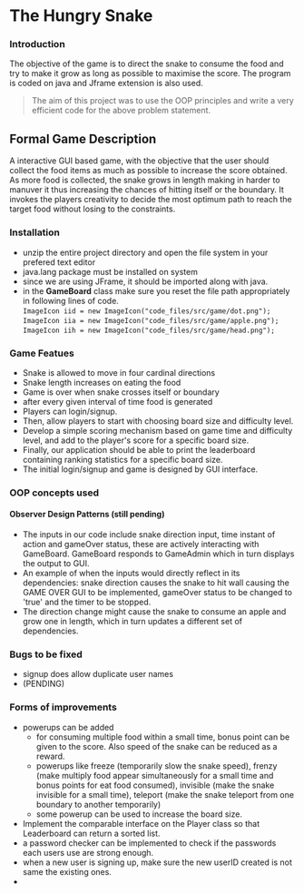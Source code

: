 # The Hungry Snake

### Introduction
The objective of the game is to direct the snake to consume the food and try to make it grow as long as possible to maximise the score. The program is coded on java and Jframe extension is also used. 
> The aim of this project was to use the OOP principles and write a very efficient code for the above problem statement. 

## Formal Game Description
A interactive GUI based game, with the objective that the user should collect the food items as much as possible to increase the score obtained. As more food is collected, the snake grows  in length making in harder to manuver it thus increasing the chances of hitting itself or the boundary. It invokes the players creativity to decide the most optimum path to reach the target food without losing to the constraints.

### Installation
- unzip the entire project directory and open the file system in your prefered text editor
- java.lang package must be installed on system
- since we are using JFrame, it should be imported along with java.
- in the **GameBoard** class make sure you reset the file path appropriately in following lines of code. <br>
``
ImageIcon iid = new ImageIcon("code_files/src/game/dot.png"); `` <br>  ``
ImageIcon iia = new ImageIcon("code_files/src/game/apple.png"); `` <br> ``
ImageIcon iih = new ImageIcon("code_files/src/game/head.png"); ``<br>

### Game Featues
- Snake is allowed to move in four cardinal directions
- Snake length increases on eating the food
- Game is over when snake crosses itself or boundary
- after every given interval of time food is generated   
- Players can login/signup. 
- Then, allow players to start with choosing board size and difficulty level.
- Develop a simple scoring mechanism based on game time and difficulty level, and add to the player's score for a specific board size.
- Finally, our application should be able to print the leaderboard containing ranking statistics for a specific board size.
- The initial login/signup and game is designed by GUI interface.


### OOP concepts used

#### Observer Design Patterns (still pending)

- The inputs in our code include snake direction input, time instant of action and gameOver status, these are actively interacting with GameBoard. GameBoard responds to GameAdmin which in turn displays the output to GUI.
- An example of when the inputs would directly reflect in its dependencies: snake direction causes the snake to hit wall causing the GAME OVER GUI to be implemented, gameOver status to be changed to 'true' and the timer to be stopped.
- The direction change might cause the snake to consume an apple and grow one in length, which in turn updates a different set of dependencies.

### Bugs to be fixed
- signup does allow duplicate user names 
- (PENDING)


### Forms of improvements
- powerups can be added
    - for consuming multiple food within a small time, bonus point can be given to the score. Also speed of the snake can be reduced as a reward.
    - powerups like freeze (temporarily slow the snake speed), frenzy (make multiply food appear simultaneously for a small time and bonus points for eat food consumed), invisible (make the snake invisible for a small time), teleport (make the snake teleport from one boundary to another temporarily)
    - some powerup can be used to increase the board size.
- Implement the comparable interface on the Player class  so that Leaderboard can return a sorted list.
- a password checker can be implemented to check if the passwords each users use are strong enough.
- when a new user is signing up, make sure the new userID created is not same the existing ones.
- 
